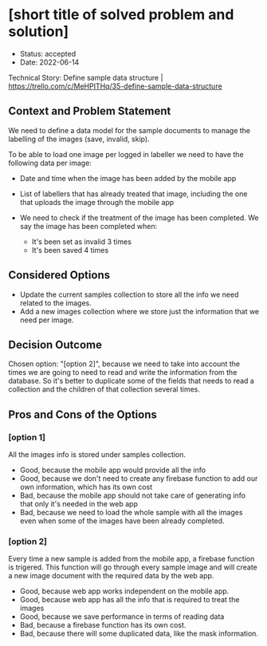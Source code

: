 # [short title of solved problem and solution]

* Status: accepted
* Date: 2022-06-14

Technical Story: Define sample data structure | https://trello.com/c/MeHPITHq/35-define-sample-data-structure

## Context and Problem Statement

We need to define a data model for the sample documents to manage the labelling of the images (save, invalid, skip).

To be able to load one image per logged in labeller we need to have the following data per image:

* Date and time when the image has been added by the mobile app
* List of labellers that has already treated that image, including the one that uploads the image through the mobile app
* We need to check if the treatment of the image has been completed. We say the image has been completed when:

    * It's been set as invalid 3 times
    * It's been saved 4 times 

## Considered Options

* Update the current samples collection to store all the info we need related to the images. 
* Add a new images collection where we store just the information that we need per image. 

## Decision Outcome

Chosen option: "[option 2]", because we need to take into account the times we are going to need to read and write the information from the database. So it's better to duplicate some of the fields that needs to read a collection and the children of that collection several times.   

## Pros and Cons of the Options

### [option 1]

All the images info is stored under samples collection. 

* Good, because the mobile app would provide all the info
* Good, because we don't need to create any firebase function to add our own information, which has its own cost
* Bad, because the mobile app should not take care of generating info that only it's needed in the web app
* Bad, because we need to load the whole sample with all the images even when some of the images have been already completed.  

### [option 2]

Every time a new sample is added from the mobile app, a firebase function is trigered. This function will go through every sample image and will create a new image document with the required data by the web app. 

* Good, because web app works independent on the mobile app.
* Good, because web app has all the info that is required to treat the images
* Good, because we save performance in terms of reading data
* Bad, because a firebase function has its own cost. 
* Bad, because there will some duplicated data, like the mask information. 
